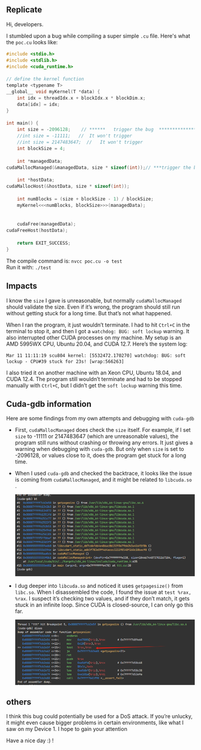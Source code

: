 ## Replicate

Hi, developers.

I stumbled upon a bug while compiling a super simple `.cu` file. Here's what the `poc.cu` looks like:

```c
#include <stdio.h>
#include <stdlib.h>
#include <cuda_runtime.h>

// define the kernel function
template <typename T>
__global__ void myKernel(T *data) {
    int idx = threadIdx.x + blockIdx.x * blockDim.x;
    data[idx] = idx;
}

int main() {
    int size = -2096128;    // ******   trigger the bug  ***************
    //int size = -11111;   //  It won't trigger
    //int size = 2147483647;  //   It won't trigger
    int blockSize = 4;

    int *managedData;
cudaMallocManaged(&managedData, size * sizeof(int));// ***trigger the bug

    int *hostData;
cudaMallocHost(&hostData, size * sizeof(int));

    int numBlocks = (size + blockSize - 1) / blockSize;
    myKernel<<<numBlocks, blockSize>>>(managedData);


    cudaFree(managedData);
cudaFreeHost(hostData);

    return EXIT_SUCCESS;
}
```

The compile command is: `nvcc poc.cu -o test`  
Run it with: `./test`

## Impacts

I know the `size` I gave is unreasonable, but normally `cudaMallocManaged` should validate the size. Even if it’s wrong, the program should still run without getting stuck for a long time. But that’s not what happened.

When I ran the program, it just wouldn’t terminate. I had to hit `Ctrl+C` in the terminal to stop it, and then I got a `watchdog: BUG: soft lockup` warning. It also interrupted other CUDA processes on my machine. My setup is an AMD 5995WX CPU, Ubuntu 20.04, and CUDA 12.7. Here’s the system log:

```shell
Mar 11 11:11:19 scu804 kernel: [5532472.170270] watchdog: BUG: soft lockup - CPU#39 stuck for 23s! [wrap:566263]
```

I also tried it on another machine with an Xeon CPU, Ubuntu 18.04, and CUDA 12.4. The program still wouldn’t terminate and had to be stopped manually with `Ctrl+C`, but I didn’t get the `soft lockup` warning this time.

## Cuda-gdb information

Here are some findings from my own attempts and debugging with `cuda-gdb`

* First, `cudaMallocManaged` does check the `size` itself. For example, if I set `size` to -11111 or 2147483647 (which are unreasonable values), the program still runs without crashing or throwing any errors. It just gives a warning when debugging with `cuda-gdb`. But only when `size` is set to -2096128, or values close to it, does the program get stuck for a long time.

* When I used `cuda-gdb` and checked the backtrace, it looks like the issue is coming from `cudaMallocManaged`, and it might be related to `libcuda.so` .
  
  ![](https://github.com/MPSFuzz/images/blob/master/image1.png?raw=true)

* I dug deeper into `libcuda.so` and noticed it uses `getpagesize()` from `libc.so`. When I disassembled the code, I found the issue at `test %rax, %rax`. I suspect it’s checking two values, and if they don’t match, it gets stuck in an infinite loop. Since CUDA is closed-source, I can only go this far.
  
  ![](https://github.com/MPSFuzz/images/blob/master/image2.png?raw=true)

## others

I think this bug could potentially be used for a DoS attack. If you’re unlucky, it might even cause bigger problems in certain environments, like what I saw on my Device 1. I hope to gain your attention

Have a nice day :) !
